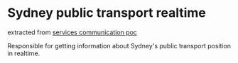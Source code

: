 # Sydney public transport realtime

extracted from [services communication poc](https://github.com/viniciusgerevini/services-communication)

Responsible for getting information about Sydney's public transport position in realtime.




